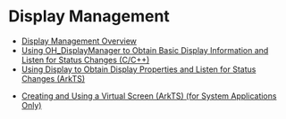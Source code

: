 # Display Management

- [Display Management Overview](displayManager-overview.md)
- [Using OH_DisplayManager to Obtain Basic Display Information and Listen for Status Changes (C/C++)](native-display-manager.md)
- [Using Display to Obtain Display Properties and Listen for Status Changes (ArkTS)](screenProperty-guideline.md)
<!--Del-->
- [Creating and Using a Virtual Screen (ArkTS) (for System Applications Only)](virtualScreen-guideline-sys.md)
<!--DelEnd-->
